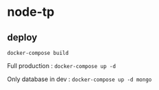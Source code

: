 # node-tp

## deploy

`docker-compose build`

Full production : `docker-compose up -d`

Only database in dev : `docker-compose up -d mongo`
